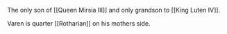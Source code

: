 The only son of [[Queen Mirsia III]] and only grandson to [[King Luten IV]].

Varen is quarter [[Rotharian]] on his mothers side.